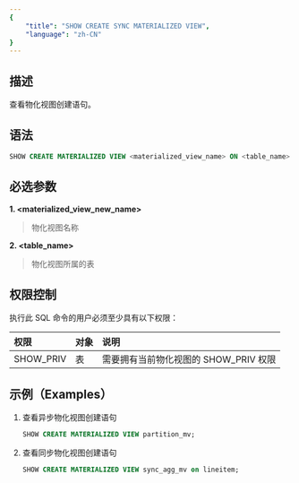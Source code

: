 ```yaml
---
{
    "title": "SHOW CREATE SYNC MATERIALIZED VIEW",
    "language": "zh-CN"
}
---
```


<!--
Licensed to the Apache Software Foundation (ASF) under one
or more contributor license agreements.  See the NOTICE file
distributed with this work for additional information
regarding copyright ownership.  The ASF licenses this file
to you under the Apache License, Version 2.0 (the
"License"); you may not use this file except in compliance
with the License.  You may obtain a copy of the License at

  http://www.apache.org/licenses/LICENSE-2.0

Unless required by applicable law or agreed to in writing,
software distributed under the License is distributed on an
"AS IS" BASIS, WITHOUT WARRANTIES OR CONDITIONS OF ANY
KIND, either express or implied.  See the License for the
specific language governing permissions and limitations
under the License.
-->

## 描述

查看物化视图创建语句。

## 语法

```sql
SHOW CREATE MATERIALIZED VIEW <materialized_view_name> ON <table_name>
```

## 必选参数

**1. <materialized_view_new_name>**

> 物化视图名称

**2. <table_name>**

> 物化视图所属的表

## 权限控制

执行此 SQL 命令的用户必须至少具有以下权限：

| 权限 | 对象  | 说明                          |
| :---------------- | :------------- | :------------------------------------ |
| SHOW_PRIV         | 表     | 需要拥有当前物化视图的 SHOW_PRIV 权限 |

## 示例（Examples）

1. 查看异步物化视图创建语句

    ```sql
    SHOW CREATE MATERIALIZED VIEW partition_mv;
    ```

2. 查看同步物化视图创建语句

    ```sql
    SHOW CREATE MATERIALIZED VIEW sync_agg_mv on lineitem;
    ```
